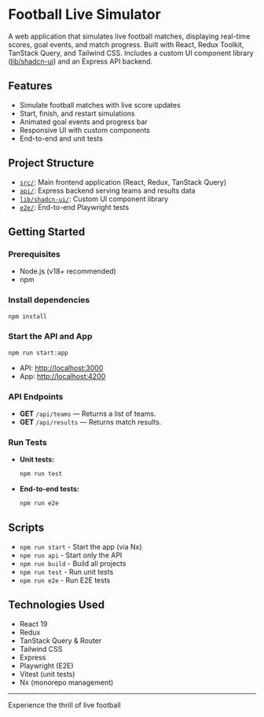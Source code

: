 # Football Live Simulator

A web application that simulates live football matches, displaying real-time scores, goal events, and match progress. Built with React, Redux Toolkit, TanStack Query, and Tailwind CSS. Includes a custom UI component library ([lib/shadcn-ui](lib/shadcn-ui/)) and an Express API backend.

## Features

- Simulate football matches with live score updates
- Start, finish, and restart simulations
- Animated goal events and progress bar
- Responsive UI with custom components
- End-to-end and unit tests

## Project Structure

- [`src/`](src/): Main frontend application (React, Redux, TanStack Query)
- [`api/`](api/): Express backend serving teams and results data
- [`lib/shadcn-ui/`](lib/shadcn-ui/): Custom UI component library
- [`e2e/`](e2e/): End-to-end Playwright tests

## Getting Started

### Prerequisites

- Node.js (v18+ recommended)
- npm

### Install dependencies

```sh
npm install
```

### Start the API and App

```sh
npm run start:app
```

- API: [http://localhost:3000](http://localhost:3000)
- App: [http://localhost:4200](http://localhost:4200)

### API Endpoints

- **GET** `/api/teams` — Returns a list of teams.
- **GET** `/api/results` — Returns match results.

### Run Tests

- **Unit tests:**
  ```sh
  npm run test
  ```
- **End-to-end tests:**
  ```sh
  npm run e2e
  ```

## Scripts

- `npm run start` - Start the app (via Nx)
- `npm run api` - Start only the API
- `npm run build` - Build all projects
- `npm run test` - Run unit tests
- `npm run e2e` - Run E2E tests

## Technologies Used

- React 19
- Redux
- TanStack Query & Router
- Tailwind CSS
- Express
- Playwright (E2E)
- Vitest (unit tests)
- Nx (monorepo management)

---

Experience the thrill of live football
